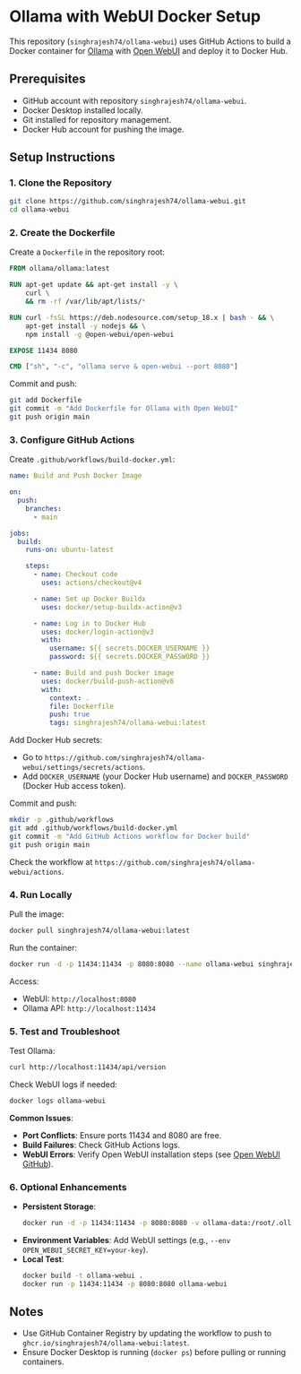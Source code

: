 # Ollama with WebUI Docker Setup

This repository (`singhrajesh74/ollama-webui`) uses GitHub Actions to build a Docker container for [Ollama](https://ollama.com/) with [Open WebUI](https://github.com/open-webui/open-webui) and deploy it to Docker Hub.

## Prerequisites
- GitHub account with repository `singhrajesh74/ollama-webui`.
- Docker Desktop installed locally.
- Git installed for repository management.
- Docker Hub account for pushing the image.

## Setup Instructions

### 1. Clone the Repository
```bash
git clone https://github.com/singhrajesh74/ollama-webui.git
cd ollama-webui
```

### 2. Create the Dockerfile
Create a `Dockerfile` in the repository root:

```dockerfile
FROM ollama/ollama:latest

RUN apt-get update && apt-get install -y \
    curl \
    && rm -rf /var/lib/apt/lists/*

RUN curl -fsSL https://deb.nodesource.com/setup_18.x | bash - && \
    apt-get install -y nodejs && \
    npm install -g @open-webui/open-webui

EXPOSE 11434 8080

CMD ["sh", "-c", "ollama serve & open-webui --port 8080"]
```

Commit and push:
```bash
git add Dockerfile
git commit -m "Add Dockerfile for Ollama with Open WebUI"
git push origin main
```

### 3. Configure GitHub Actions
Create `.github/workflows/build-docker.yml`:

```yaml
name: Build and Push Docker Image

on:
  push:
    branches:
      - main

jobs:
  build:
    runs-on: ubuntu-latest

    steps:
      - name: Checkout code
        uses: actions/checkout@v4

      - name: Set up Docker Buildx
        uses: docker/setup-buildx-action@v3

      - name: Log in to Docker Hub
        uses: docker/login-action@v3
        with:
          username: ${{ secrets.DOCKER_USERNAME }}
          password: ${{ secrets.DOCKER_PASSWORD }}

      - name: Build and push Docker image
        uses: docker/build-push-action@v6
        with:
          context: .
          file: Dockerfile
          push: true
          tags: singhrajesh74/ollama-webui:latest
```

Add Docker Hub secrets:
- Go to `https://github.com/singhrajesh74/ollama-webui/settings/secrets/actions`.
- Add `DOCKER_USERNAME` (your Docker Hub username) and `DOCKER_PASSWORD` (Docker Hub access token).

Commit and push:
```bash
mkdir -p .github/workflows
git add .github/workflows/build-docker.yml
git commit -m "Add GitHub Actions workflow for Docker build"
git push origin main
```

Check the workflow at `https://github.com/singhrajesh74/ollama-webui/actions`.

### 4. Run Locally
Pull the image:
```bash
docker pull singhrajesh74/ollama-webui:latest
```

Run the container:
```bash
docker run -d -p 11434:11434 -p 8080:8080 --name ollama-webui singhrajesh74/ollama-webui:latest
```

Access:
- WebUI: `http://localhost:8080`
- Ollama API: `http://localhost:11434`

### 5. Test and Troubleshoot
Test Ollama:
```bash
curl http://localhost:11434/api/version
```

Check WebUI logs if needed:
```bash
docker logs ollama-webui
```

**Common Issues**:
- **Port Conflicts**: Ensure ports 11434 and 8080 are free.
- **Build Failures**: Check GitHub Actions logs.
- **WebUI Errors**: Verify Open WebUI installation steps (see [Open WebUI GitHub](https://github.com/open-webui/open-webui)).

### 6. Optional Enhancements
- **Persistent Storage**:
  ```bash
  docker run -d -p 11434:11434 -p 8080:8080 -v ollama-data:/root/.ollama --name ollama-webui singhrajesh74/ollama-webui:latest
  ```
- **Environment Variables**: Add WebUI settings (e.g., `--env OPEN_WEBUI_SECRET_KEY=your-key`).
- **Local Test**:
  ```bash
  docker build -t ollama-webui .
  docker run -p 11434:11434 -p 8080:8080 ollama-webui
  ```

## Notes
- Use GitHub Container Registry by updating the workflow to push to `ghcr.io/singhrajesh74/ollama-webui:latest`.
- Ensure Docker Desktop is running (`docker ps`) before pulling or running containers.